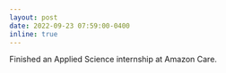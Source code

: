 ```yaml
---
layout: post
date: 2022-09-23 07:59:00-0400
inline: true
---
```


Finished an Applied Science internship at Amazon Care.